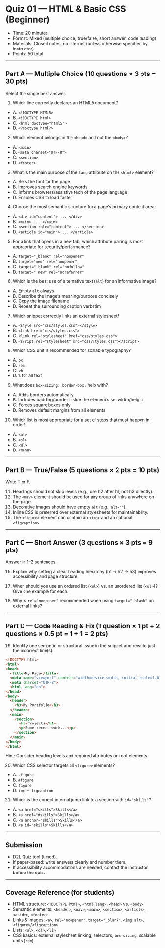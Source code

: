 # Quiz 01 — HTML & Basic CSS (Beginner)

- Time: 20 minutes
- Format: Mixed (multiple choice, true/false, short answer, code reading)
- Materials: Closed notes, no internet (unless otherwise specified by instructor)
- Points: 50 total

---

## Part A — Multiple Choice (10 questions × 3 pts = 30 pts)
Select the single best answer.

1) Which line correctly declares an HTML5 document?
- A. `<!DOCTYPE HTML5>`
- B. `<!DOCTYPE html>`
- C. `<html doctype="html5">`
- D. `<?doctype html?>`

2) Which element belongs in the `<head>` and not the `<body>`?
- A. `<main>`
- B. `<meta charset="UTF-8">`
- C. `<section>`
- D. `<footer>`

3) What is the main purpose of the `lang` attribute on the `<html>` element?
- A. Sets the font for the page
- B. Improves search engine keywords
- C. Informs browsers/assistive tech of the page language
- D. Enables CSS to load faster

4) Choose the most semantic structure for a page’s primary content area:
- A. `<div id="content"> ... </div>`
- B. `<main> ... </main>`
- C. `<section role="content"> ... </section>`
- D. `<article id="main"> ... </article>`

5) For a link that opens in a new tab, which attribute pairing is most appropriate for security/performance?
- A. `target="_blank" rel="noopener"`
- B. `target="new" rel="noopener"`
- C. `target="_blank" rel="nofollow"`
- D. `target="_new" rel="noreferrer"`

6) Which is the best use of alternative text (`alt`) for an informative image?
- A. Empty `alt` always
- B. Describe the image’s meaning/purpose concisely
- C. Copy the image filename
- D. Repeat the surrounding caption verbatim

7) Which snippet correctly links an external stylesheet?
- A. `<style src="css/styles.css"></style>`
- B. `<link href="css/styles.css">`
- C. `<link rel="stylesheet" href="css/styles.css">`
- D. `<script rel="stylesheet" src="css/styles.css"></script>`

8) Which CSS unit is recommended for scalable typography?
- A. `px`
- B. `rem`
- C. `vh`
- D. `%` for all text

9) What does `box-sizing: border-box;` help with?
- A. Adds borders automatically
- B. Includes padding/border inside the element’s set width/height
- C. Forces square boxes only
- D. Removes default margins from all elements

10) Which list is most appropriate for a set of steps that must happen in order?
- A. `<ul>`
- B. `<ol>`
- C. `<dl>`
- D. `<menu>`

---

## Part B — True/False (5 questions × 2 pts = 10 pts)
Write T or F.

11) Headings should not skip levels (e.g., use h2 after h1, not h3 directly).  
12) The `<nav>` element should be used for any group of links anywhere on the page.  
13) Decorative images should have empty `alt` (e.g., `alt=""`).  
14) Inline CSS is preferred over external stylesheets for maintainability.  
15) The `<figure>` element can contain an `<img>` and an optional `<figcaption>`.  

---

## Part C — Short Answer (3 questions × 3 pts = 9 pts)
Answer in 1–2 sentences.

16) Explain why setting a clear heading hierarchy (h1 → h2 → h3) improves accessibility and page structure.

17) When should you use an ordered list (`<ol>`) vs. an unordered list (`<ul>`)? Give one example for each.

18) Why is `rel="noopener"` recommended when using `target="_blank"` on external links?

---

## Part D — Code Reading & Fix (1 question × 1 pt + 2 questions × 0.5 pt = 1 + 1 = 2 pts)

19) Identify one semantic or structural issue in the snippet and rewrite just the incorrect line(s).
```html
<!DOCTYPE html>
<html>
<head>
  <title>My Page</title>
  <meta name="viewport" content="width=device-width, initial-scale=1.0">
  <meta charset="UTF-8">
  <html lang="en">
</head>
<body>
  <header>
    <h3>My Portfolio</h3>
  </header>
  <main>
    <section>
      <h1>Projects</h1>
      <p>Some recent work...</p>
    </section>
  </main>
</body>
</html>
```
Hint: Consider heading levels and required attributes on root elements.

20) Which CSS selector targets all `<figure>` elements?
- A. `.figure`
- B. `#figure`
- C. `figure`
- D. `img + figcaption`

21) Which is the correct internal jump link to a section with `id="skills"`?
- A. `<a href="skills">Skills</a>`
- B. `<a href="#skills">Skills</a>`
- C. `<a anchor="skills">Skills</a>`
- D. `<a id="skills">Skills</a>`

---

## Submission
- D2L Quiz tool (timed).  
- If paper-based: write answers clearly and number them.  
- If accessibility accommodations are needed, contact the instructor before the quiz.

---

## Coverage Reference (for students)
- HTML structure: `<!DOCTYPE html>`, `<html lang>`, `<head>` vs. `<body>`
- Semantic elements: `<header>`, `<nav>`, `<main>`, `<section>`, `<article>`, `<aside>`, `<footer>`
- Links & images: `<a>`, `rel="noopener"`, `target="_blank"`, `<img alt>`, `<figure>`/`<figcaption>`
- Lists: `<ul>`, `<ol>`, `<li>`
- CSS basics: external stylesheet linking, selectors, `box-sizing`, scalable units (`rem`)
